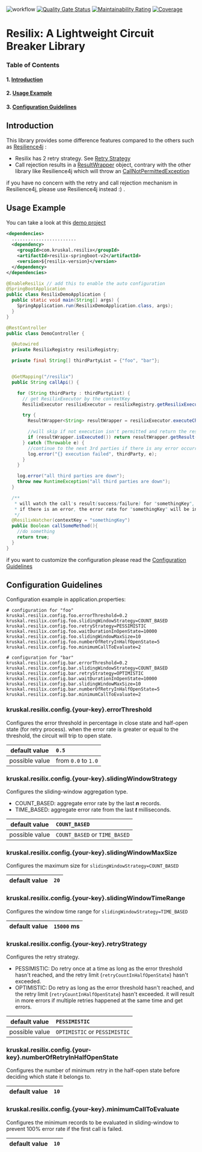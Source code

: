 ![workflow](https://github.com/alfian853/resilix/actions/workflows/build.yml/badge.svg)
[![Quality Gate Status](https://sonarcloud.io/api/project_badges/measure?project=alfian853_resilix&metric=alert_status)](https://sonarcloud.io/dashboard?id=alfian853_resilix)
[![Maintainability Rating](https://sonarcloud.io/api/project_badges/measure?project=alfian853_resilix&metric=sqale_rating)](https://sonarcloud.io/dashboard?id=alfian853_resilix)
[![Coverage](https://sonarcloud.io/api/project_badges/measure?project=alfian853_resilix&metric=coverage)](https://sonarcloud.io/dashboard?id=alfian853_resilix)


# Resilix: A Lightweight Circuit Breaker Library
### Table of Contents
#### 1. [Introduction](#Introduction)
#### 2. [Usage Example](#Usage-Example)
#### 3. [Configuration Guidelines](#Configuration-Guidelines)


## Introduction
This library provides some difference features compared to the others such as [Resilience4j](https://github.com/resilience4j/resilience4j) :
- Resilix has 2 retry strategy. See [Retry Strategy](#kruskalresilixconfigyour-keyretrystrategy)
- Call rejection results in a [ResultWrapper](resilix-core/src/main/java/com/kruskal/resilix/core/ResultWrapper.java) object, contrary with the other library like Resilience4j which will throw an [CallNotPermittedException](https://github.com/resilience4j/resilience4j/blob/master/resilience4j-circuitbreaker/src/main/java/io/github/resilience4j/circuitbreaker/CallNotPermittedException.java)

if you have no concern with the retry and call rejection mechanism in Resilience4j, please use Resilience4j instead :) .


## Usage Example
You can take a look at this [demo project](https://github.com/alfian853/resilix-demo)

```xml
<dependencies>
  ........................
  <dependency>
    <groupId>com.kruskal.resilix</groupId>
    <artifactId>resilix-springboot-v2</artifactId>
    <version>${resilix-version}</version>
  </dependency>
</dependencies>
```

```java
@EnableResilix // add this to enable the auto configuration
@SpringBootApplication
public class ResilixDemoApplication {
  public static void main(String[] args) {
    SpringApplication.run(ResilixDemoApplication.class, args);
  }
}
```
```java
@RestController
public class DemoController {

  @Autowired
  private ResilixRegistry resilixRegistry;

  private final String[] thirdPartyList = {"foo", "bar"};


  @GetMapping("/resilix")
  public String callApi() {

    for (String thirdParty : thirdPartyList) {
      // get ResilixExecutor by the contextKey
      ResilixExecutor resilixExecutor = resilixRegistry.getResilixExecutor(thirdParty);

      try {
        ResultWrapper<String> resultWrapper = resilixExecutor.executeChecked(() -> this.callThirdPartyApi(thirdParty));

        //will skip if not execution isn't permitted and return the result if it has been executed
        if (resultWrapper.isExecuted()) return resultWrapper.getResult();
      } catch (Throwable e) {
        //continue to the next 3rd parties if there is any error occurred;
        log.error("{} execution failed", thirdParty, e);
      }
    }

    log.error("all third parties are down");
    throw new RuntimeException("all third parties are down");
  }

  /**
   * will watch the call's result(success/failure) for "somethingKey",
   * if there is an error, the error rate for "somethingKey" will be increased.
   */
  @ResilixWatcher(contextKey = "somethingKey")
  public Boolean callSomeMethod(){
    //do something
    return true;
  }
}
```

if you want to customize the configuration please read the [Configuration Guidelines](##Configuration)
## Configuration Guidelines
Configuration example in application.properties:
```properties
# configuration for "foo"
kruskal.resilix.config.foo.errorThreshold=0.2
kruskal.resilix.config.foo.slidingWindowStrategy=COUNT_BASED
kruskal.resilix.config.foo.retryStrategy=PESSIMISTIC
kruskal.resilix.config.foo.waitDurationInOpenState=10000
kruskal.resilix.config.foo.slidingWindowMaxSize=10
kruskal.resilix.config.foo.numberOfRetryInHalfOpenState=5
kruskal.resilix.config.foo.minimumCallToEvaluate=2

# configuration for "bar"
kruskal.resilix.config.bar.errorThreshold=0.2
kruskal.resilix.config.bar.slidingWindowStrategy=COUNT_BASED
kruskal.resilix.config.bar.retryStrategy=OPTIMISTIC
kruskal.resilix.config.bar.waitDurationInOpenState=10000
kruskal.resilix.config.bar.slidingWindowMaxSize=10
kruskal.resilix.config.bar.numberOfRetryInHalfOpenState=5
kruskal.resilix.config.bar.minimumCallToEvaluate=2
```

### kruskal.resilix.config.{your-key}.errorThreshold
Configures the error threshold in percentage in close state and half-open state (for retry process).
when the error rate is greater or equal to the threshold, the circuit will trip to open state.

|default value|`0.5`|
|:---:|:---|
|possible value|from `0.0` to `1.0`|


### kruskal.resilix.config.{your-key}.slidingWindowStrategy
Configures the sliding-window aggregation type. 

- COUNT_BASED: aggregate error rate by the last ***n*** records.
- TIME_BASED: aggregate error rate from the last ***t*** milliseconds.

|default value|`COUNT_BASED`|
|:---:|:---|
|possible value|`COUNT_BASED` or `TIME_BASED`|

### kruskal.resilix.config.{your-key}.slidingWindowMaxSize
Configures the maximum size for `slidingWindowStrategy=COUNT_BASED`

|default value|`20`|
|:---:|:---|

### kruskal.resilix.config.{your-key}.slidingWindowTimeRange
Configures the window time range for `slidingWindowStrategy=TIME_BASED`

|default value|`15000` ms|
|:---:|:---|


### kruskal.resilix.config.{your-key}.retryStrategy
Configures the retry strategy. 
<br>

- PESSIMISTIC: Do retry once at a time as long as the error threshold hasn't reached, and the retry limit (`retryCountInHalfOpenState`) hasn't exceeded.
- OPTIMISTIC: Do retry as long as the error threshold hasn't reached, and the retry limit (`retryCountInHalfOpenState`) hasn't exceeded.
  it will result in more errors if multiple retries happened at the same time and get errors.

|default value|`PESSIMISTIC`|
|:---:|:---|
|possible value|`OPTIMISTIC` or `PESSIMISTIC`|

### kruskal.resilix.config.{your-key}.numberOfRetryInHalfOpenState
Configures the number of minimum retry in the half-open state before deciding which state it belongs to.

|default value|`10`|
|:---:|:------------------------|

### kruskal.resilix.config.{your-key}.minimumCallToEvaluate
Configures the minimum records to be evaluated in sliding-window to prevent 100% error rate if the
first call is failed.


|default value|`10`|
|:---:|:------------------------|

